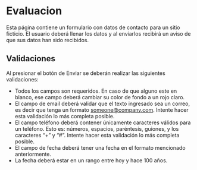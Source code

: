 # Evaluacion
Esta página contiene un formulario con datos de contacto para un sitio ficticio. El usuario deberá llenar los datos y al enviarlos recibirá un aviso de que sus datos han sido recibidos.

## Validaciones

Al presionar el botón de Enviar se deberán realizar las siguientes validaciones:
- Todos los campos son requeridos. En caso de que alguno este en blanco, ese campo deberá cambiar su color de fondo a un rojo claro.
- El campo de email deberá validar que el texto ingresado sea un correo, es decir que tenga un formato someone@company.com. Intente hacer esta validación lo más completa posible.
- El campo teléfono deberá contener únicamente caracteres válidos para un teléfono. Esto es: números, espacios, paréntesis, guiones, y los caracteres “+” y “#”. Intente hacer esta validación lo más completa posible.
- El campo de fecha deberá tener una fecha en el formato mencionado anteriormente.
- La fecha deberá estar en un rango entre hoy y hace 100 años.
